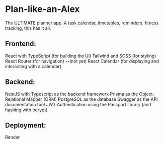 # Plan-like-an-Alex

The ULTIMATE planner app. A task calendar, timetables, reminders, fitness tracking, this has it all.

## Frontend:

React with TypeScript (for building the UI)
Tailwind and SCSS (for styling)
React Router (for navigation)
--(not yet) React Calendar (for displaying and interacting with a calendar)

## Backend:

NestJS with Typescript as the backend framework
Prisma as the Object-Relational Mapper (ORM)
PostgreSQL as the database
Swagger as the API documentation tool
JWT Authentication using the Passport library (and hashing with bcrypt)

## Deployment:

Render
